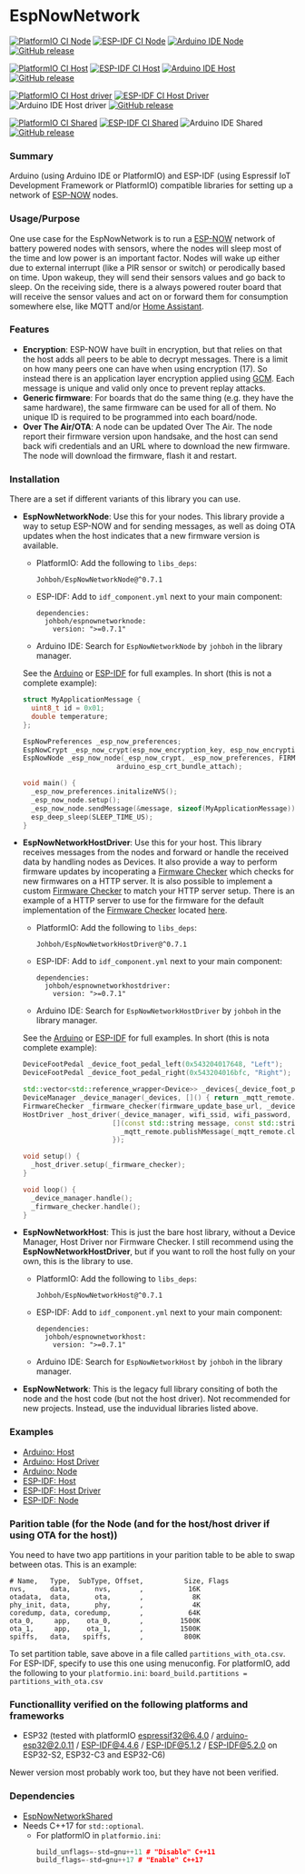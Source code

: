 # EspNowNetwork
[![PlatformIO CI Node](https://github.com/Johboh/EspNowNetworkNode/actions/workflows/platformio.yaml/badge.svg)](https://registry.platformio.org/libraries/johboh/EspNowNetworkNode) [![ESP-IDF CI Node](https://github.com/Johboh/EspNowNetworkNode/actions/workflows/espidf.yaml/badge.svg)](https://components.espressif.com/components/johboh/espnownetworknode) [![Arduino IDE Node](https://github.com/Johboh/EspNowNetworkNode/actions/workflows/arduino_cli.yaml/badge.svg)](https://github.com/Johboh/EspNowNetworkNode/actions/workflows/arduino_cli.yaml) [![GitHub release](https://img.shields.io/github/release/Johboh/EspNowNetworkNode.svg)](https://github.com/Johboh/EspNowNetworkNode/releases)


[![PlatformIO CI Host](https://github.com/Johboh/EspNowNetworkHost/actions/workflows/platformio.yaml/badge.svg)](https://registry.platformio.org/libraries/johboh/EspNowNetworkHost) [![ESP-IDF CI Host](https://github.com/Johboh/EspNowNetworkHost/actions/workflows/espidf.yaml/badge.svg)](https://components.espressif.com/components/johboh/espnownetworkhost) [![Arduino IDE Host](https://github.com/Johboh/EspNowNetworkHost/actions/workflows/arduino_cli.yaml/badge.svg)](https://github.com/Johboh/EspNowNetworkHost/actions/workflows/arduino_cli.yaml) [![GitHub release](https://img.shields.io/github/release/Johboh/EspNowNetworkHost.svg)](https://github.com/Johboh/EspNowNetworkHost/releases)


[![PlatformIO CI Host driver](https://github.com/Johboh/EspNowNetworkHostDriver/actions/workflows/platformio.yaml/badge.svg)](https://registry.platformio.org/libraries/johboh/EspNowNetworkHostDriver) [![ESP-IDF CI Host Driver](https://github.com/Johboh/EspNowNetworkHostDriver/actions/workflows/espidf.yaml/badge.svg)](https://components.espressif.com/components/johboh/espnownetworkhostdriver) ![Arduino IDE Host driver](https://github.com/Johboh/EspNowNetworkHostDriver/actions/workflows/arduino_cli.yaml/badge.svg) [![GitHub release](https://img.shields.io/github/release/Johboh/EspNowNetworkHostDriver.svg)](https://github.com/Johboh/EspNowNetworkHostDriver/releases)


[![PlatformIO CI Shared](https://github.com/Johboh/EspNowNetworkShared/actions/workflows/platformio.yaml/badge.svg)](https://registry.platformio.org/libraries/johboh/EspNowNetworkShared) [![ESP-IDF CI Shared](https://github.com/Johboh/EspNowNetworkShared/actions/workflows/espidf.yaml/badge.svg)](https://components.espressif.com/components/johboh/espnownetworkshared) ![Arduino IDE Shared](https://github.com/Johboh/EspNowNetworkShared/actions/workflows/arduino_cli.yaml/badge.svg) [![GitHub release](https://img.shields.io/github/release/Johboh/EspNowNetworkShared.svg)](https://github.com/Johboh/EspNowNetworkShared/releases)

### Summary
Arduino (using Arduino IDE or PlatformIO) and ESP-IDF (using Espressif IoT Development Framework or PlatformIO) compatible libraries for setting up a network of [ESP-NOW](https://www.espressif.com/en/solutions/low-power-solutions/esp-now) nodes.

### Usage/Purpose
One use case for the EspNowNetwork is to run a [ESP-NOW](https://www.espressif.com/en/solutions/low-power-solutions/esp-now) network of battery powered nodes with sensors, where the nodes will sleep most of the time and low power is an important factor. Nodes will wake up either due to external interrupt (like a PIR sensor or switch) or perodically based on time. Upon wakeup, they will send their sensors values and go back to sleep. On the receiving side, there is a always powered router board that will receive the sensor values and act on or forward them for consumption somewhere else, like MQTT and/or [Home Assistant](https://www.home-assistant.io).

### Features
- **Encryption**: ESP-NOW have built in encryption, but that relies on that the host adds all peers to be able to decrypt messages. There is a limit on how many peers one can have when using encryption (17). So instead there is an application layer encryption applied using [GCM](https://en.wikipedia.org/wiki/Galois/Counter_Mode). Each message is unique and valid only once to prevent replay attacks.
- **Generic firmware**: For boards that do the same thing (e.g. they have the same hardware), the same firmware can be used for all of them. No unique ID is required to be programmed into each board/node.
- **Over The Air/OTA**: A node can be updated Over The Air. The node report their firmware version upon handsake, and the host can send back wifi credentials and an URL where to download the new firmware. The node will download the firmware, flash it and restart.

### Installation
There are a set if different variants of this library you can use.
- **EspNowNetworkNode**: Use this for your nodes. This library provide a way to setup ESP-NOW and for sending messages, as well as doing OTA updates when the host indicates that a new firmware version is available.
  - PlatformIO: Add the following to `libs_deps`:
    ```
    Johboh/EspNowNetworkNode@^0.7.1
    ```
  - ESP-IDF: Add to `idf_component.yml` next to your main component:
    ```
    dependencies:
      johboh/espnownetworknode:
        version: ">=0.7.1"
    ```
  - Arduino IDE: Search for `EspNowNetworkNode` by `johboh` in the library manager.

  See the [Arduino](https://github.com/Johboh/EspNowNetworkNode/blob/main/examples/arduino/arduino.ino) or [ESP-IDF](https://github.com/Johboh/EspNowNetworkNode/blob/main/examples/espidf/main/main.cpp) for full examples. In short (this is not a complete example):
  ```c++
  struct MyApplicationMessage {
    uint8_t id = 0x01;
    double temperature;
  };

  EspNowPreferences _esp_now_preferences;
  EspNowCrypt _esp_now_crypt(esp_now_encryption_key, esp_now_encryption_secret);
  EspNowNode _esp_now_node(_esp_now_crypt, _esp_now_preferences, FIRMWARE_VERSION, _on_status, _on_log,
                         arduino_esp_crt_bundle_attach);

  void main() {
    _esp_now_preferences.initalizeNVS();
    _esp_now_node.setup();
    _esp_now_node.sendMessage(&message, sizeof(MyApplicationMessage));
    esp_deep_sleep(SLEEP_TIME_US);
  }
  ```

- **EspNowNetworkHostDriver**: Use this for your host. This library receives messages from the nodes and forward or handle the received data by handling nodes as Devices. It also provide a way to perform firmware updates by incoperating a [Firmware Checker](https://github.com/Johboh/EspNowNetworkHostDriver/blob/main/src/FirmwareChecker.h) which checks for new firmwares on a HTTP server. It is also possible to implement a custom [Firmware Checker](https://github.com/Johboh/EspNowNetworkHostDriver/blob/main/src/IFirmwareChecker.h) to match your HTTP server setup. There is an example of a HTTP server to use for the firmware for the default implementation of the [Firmware Checker](https://github.com/Johboh/EspNowNetworkHostDriver/blob/main/src/FirmwareChecker.h) located [here](firmware%20http%20server).
  - PlatformIO: Add the following to `libs_deps`:
    ```
    Johboh/EspNowNetworkHostDriver@^0.7.1
    ```
  - ESP-IDF: Add to `idf_component.yml` next to your main component:
    ```
    dependencies:
      johboh/espnownetworkhostdriver:
        version: ">=0.7.1"
    ```
  - Arduino IDE: Search for `EspNowNetworkHostDriver` by `johboh` in the library manager.

  See the [Arduino](https://github.com/Johboh/EspNowNetworkHostDriver/blob/main/examples/arduino/arduino.ino) or [ESP-IDF](https://github.com/Johboh/EspNowNetworkHostDriver/blob/main/examples/espidf/main/main.cpp) for full examples. In short (this is nota complete example):
  ```c++
  DeviceFootPedal _device_foot_pedal_left(0x543204017648, "Left");
  DeviceFootPedal _device_foot_pedal_right(0x543204016bfc, "Right");

  std::vector<std::reference_wrapper<Device>> _devices{_device_foot_pedal_left, _device_foot_pedal_right};
  DeviceManager _device_manager(_devices, []() { return _mqtt_remote.connected(); });
  FirmwareChecker _firmware_checker(firmware_update_base_url, _devices);
  HostDriver _host_driver(_device_manager, wifi_ssid, wifi_password, esp_now_encryption_key esp_now_encryption_secret,
                        [](const std::string message, const std::string sub_path, const bool retain) {
                          _mqtt_remote.publishMessage(_mqtt_remote.clientId() + sub_path, message, retain);
                        });

  void setup() {
    _host_driver.setup(_firmware_checker);
  }

  void loop() {
    _device_manager.handle();
    _firmware_checker.handle();
  }
  ```

- **EspNowNetworkHost**: This is just the bare host library, without a Device Manager, Host Driver nor Firmware Checker. I still recommend using the **EspNowNetworkHostDriver**, but if you want to roll the host fully on your own, this is the library to use.
  - PlatformIO: Add the following to `libs_deps`:
    ```
    Johboh/EspNowNetworkHost@^0.7.1
    ```
  - ESP-IDF: Add to `idf_component.yml` next to your main component:
    ```
    dependencies:
      johboh/espnownetworkhost:
        version: ">=0.7.1"
    ```
  - Arduino IDE: Search for `EspNowNetworkHost` by `johboh` in the library manager.

- **EspNowNetwork**: This is the legacy full library consiting of both the node and the host code (but not the host driver). Not recommended for new projects. Instead, use the induvidual libraries listed above.

### Examples
- [Arduino: Host](https://github.com/Johboh/EspNowNetworkHost/blob/main/examples/arduino/arduino.ino)
- [Arduino: Host Driver](https://github.com/Johboh/EspNowNetworkHostDriver/blob/main/examples/arduino/arduino.ino)
- [Arduino: Node](https://github.com/Johboh/EspNowNetworkNode/blob/main/examples/arduino/arduino.ino)
- [ESP-IDF: Host](https://github.com/Johboh/EspNowNetworkHost/blob/main/examples/espidf/main/main.cpp)
- [ESP-IDF: Host Driver](https://github.com/Johboh/EspNowNetworkHostDriver/blob/main/examples/espidf/main/main.cpp)
- [ESP-IDF: Node](https://github.com/Johboh/EspNowNetworkNode/blob/main/examples/espidf/main/main.cpp)

### Parition table (for the Node (and for the host/host driver if using OTA for the host))
You need to have two app partitions in your parition table to be able to swap between otas. This is an example:
```
# Name,   Type,  SubType, Offset,          Size, Flags
nvs,      data,      nvs,       ,           16K
otadata,  data,      ota,       ,            8K
phy_init, data,      phy,       ,            4K
coredump, data, coredump,       ,           64K
ota_0,     app,    ota_0,       ,         1500K
ota_1,     app,    ota_1,       ,         1500K
spiffs,   data,   spiffs,       ,          800K
```
To set partition table, save above in a file called `partitions_with_ota.csv`. For ESP-IDF, specify to use this one using menuconfig. For platformIO, add the following to your `platformio.ini`: `board_build.partitions = partitions_with_ota.csv`

### Functionallity verified on the following platforms and frameworks
- ESP32 (tested with platformIO [espressif32@6.4.0](https://github.com/platformio/platform-espressif32) / [arduino-esp32@2.0.11](https://github.com/espressif/arduino-esp32) / [ESP-IDF@4.4.6](https://github.com/espressif/esp-idf) / [ESP-IDF@5.1.2](https://github.com/espressif/esp-idf) / [ESP-IDF@5.2.0](https://github.com/espressif/esp-idf) on ESP32-S2, ESP32-C3 and ESP32-C6)

Newer version most probably work too, but they have not been verified.

### Dependencies
- [EspNowNetworkShared](https://github.com/Johboh/EspNowNetworkShared)
- Needs C++17 for `std::optional`.
  - For platformIO in `platformio.ini`:
    ```C++
    build_unflags=-std=gnu++11 # "Disable" C++11
    build_flags=-std=gnu++17 # "Enable" C++17
    ```
